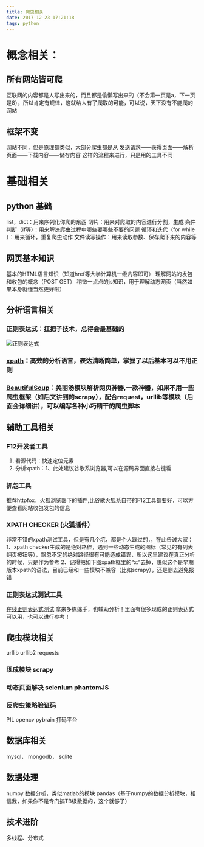 ```yaml
---
title: 爬虫相关
date: 2017-12-23 17:21:18
tags: python
---
```


# 概念相关：

## 所有网站皆可爬

互联网的内容都是人写出来的，而且都是偷懒写出来的（不会第一页是a，下一页是8），所以肯定有规律，这就给人有了爬取的可能，可以说，天下没有不能爬的网站

## 框架不变

网站不同，但是原理都类似，大部分爬虫都是从 发送请求——获得页面——解析页面——下载内容——储存内容 这样的流程来进行，只是用的工具不同

# 基础相关

## python 基础

list，dict：用来序列化你爬的东西
切片：用来对爬取的内容进行分割，生成
条件判断（if等）：用来解决爬虫过程中哪些要哪些不要的问题
循环和迭代（for while ）：用来循环，重复爬虫动作
文件读写操作：用来读取参数、保存爬下来的内容等

## 网页基本知识

基本的HTML语言知识（知道href等大学计算机一级内容即可）
理解网站的发包和收包的概念（POST GET）
稍微一点点的js知识，用于理解动态网页（当然如果本身就懂当然更好啦）

## 分析语言相关

### 正则表达式：扛把子技术，总得会最基础的

![正则表达式](/images/爬虫相关/正则.jpg)

### [xpath](http://www.w3school.com.cn/xpath/)：高效的分析语言，表达清晰简单，掌握了以后基本可以不用正则

### [BeautifulSoup](http://beautifulsoup.readthedocs.io/zh_CN/latest/)：美丽汤模块解析网页神器,一款神器，如果不用一些爬虫框架（如后文讲到的scrapy），配合request，urllib等模块（后面会详细讲），可以编写各种小巧精干的爬虫脚本

## 辅助工具相关

### F12开发者工具

1. 看源代码：快速定位元素
2. 分析xpath：1、此处建议谷歌系浏览器,可以在源码界面直接右键看

### 抓包工具

推荐httpfox，火狐浏览器下的插件,比谷歌火狐系自带的F12工具都要好，可以方便查看网站收包发包的信息

### XPATH CHECKER (火狐插件）

非常不错的xpath测试工具，但是有几个坑，都是个人踩过的，，在此告诫大家：     1、xpath checker生成的是绝对路径，遇到一些动态生成的图标（常见的有列表翻页按钮等），飘忽不定的绝对路径很有可能造成错误，所以这里建议在真正分析的时候，只是作为参考     2、记得把如下图xpath框里的“x:”去掉，貌似这个是早期版本xpath的语法，目前已经和一些模块不兼容（比如scrapy），还是删去避免报错

### 正则表达式测试工具

[在线正则表达式测试](http://tool.oschina.net/regex/)
拿来多练练手，也辅助分析！里面有很多现成的正则表达式可以用，也可以进行参考！

## 爬虫模块相关

urllib urllib2 requests 

### 现成模块 scrapy

### 动态页面解决 selenium phantomJS

### 反爬虫策略验证码 

PIL opencv pybrain 打码平台

## 数据库相关

mysql， mongodb， sqlite

## 数据处理

numpy 数据分析，类似matlab的模块
pandas（基于numpy的数据分析模块，相信我，如果你不是专门搞TB级数据的，这个就够了）

## 技术进阶

多线程、分布式


